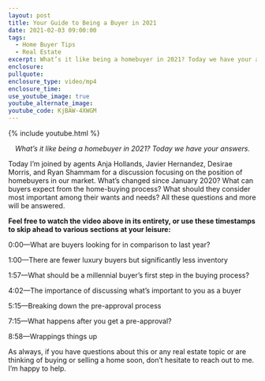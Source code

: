 ```yaml
---
layout: post
title: Your Guide to Being a Buyer in 2021
date: 2021-02-03 09:00:00
tags:
  - Home Buyer Tips
  - Real Estate
excerpt: What’s it like being a homebuyer in 2021? Today we have your answers.
enclosure:
pullquote:
enclosure_type: video/mp4
enclosure_time:
use_youtube_image: true
youtube_alternate_image:
youtube_code: KjBAW-4XWGM
---
```


{% include youtube.html %}

<p style="text-align: center;"><em>What’s it like being a homebuyer in 2021? Today we have your answers.</em></p>

Today I’m joined by agents Anja Hollands, Javier Hernandez, Desirae Morris, and Ryan Shammam for a discussion focusing on the position of homebuyers in our market. What’s changed since January 2020? What can buyers expect from the home-buying process? What should they consider most important among their wants and needs? All these questions and more will be answered.&nbsp;

**Feel free to watch the video above in its entirety, or use these timestamps to skip ahead to various sections at your leisure:&nbsp;**

0:00—What are buyers looking for in comparison to last year?&nbsp;

1:00—There are fewer luxury buyers but significantly less inventory&nbsp;

1:57—What should be a millennial buyer’s first step in the buying process?&nbsp;

4:02—The importance of discussing what’s important to you as a buyer&nbsp;

5:15—Breaking down the pre-approval process&nbsp;

7:15—What happens after you get a pre-approval?

8:58—Wrappings things up&nbsp;

As always, if you have questions about this or any real estate topic or are thinking of buying or selling a home soon, don’t hesitate to reach out to me. I’m happy to help.
